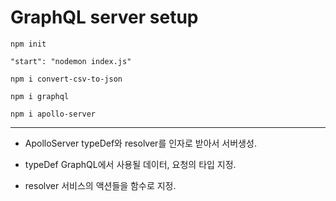 # GraphQL server setup

```
npm init

"start": "nodemon index.js"

npm i convert-csv-to-json

npm i graphql

npm i apollo-server
```

---

- ApolloServer
  typeDef와 resolver를 인자로 받아서 서버생성.

- typeDef
  GraphQL에서 사용될 데이터, 요청의 타입 지정.

- resolver
  서비스의 액션들을 함수로 지정.
